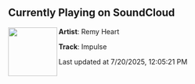 ## Currently Playing on SoundCloud

[<img align="left" width="100" src="https://i1.sndcdn.com/artworks-sAwUVjVS4Lqe9jyV-fJOLGA-t500x500.jpg">](https://soundcloud.com/remyheartmusic/impulse)

**Artist**: Remy Heart 

**Track**: Impulse

Last updated at 7/20/2025, 12:05:21 PM
